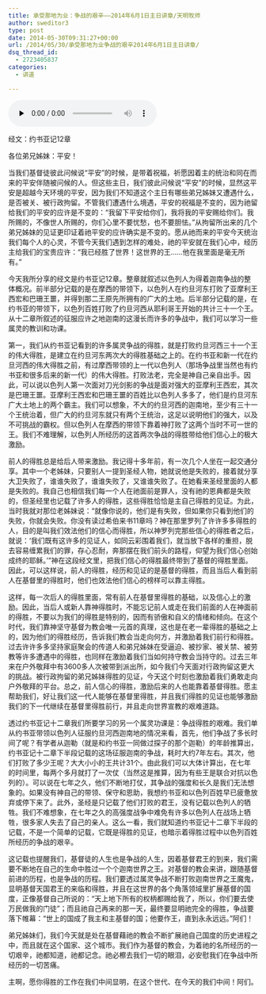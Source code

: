 ```yaml
---
title: 承受那地为业：争战的艰辛——2014年6月1日主日讲章/天明牧师
author: sweditor3
type: post
date: 2014-05-30T09:31:27+00:00
url: /2014/05/30/承受那地为业争战的艰辛2014年6月1日主日讲章/
dsq_thread_id:
  - 2723405837
categories:
  - 讲道

---
```

<div id="c-11131" class="grandmp3">
  <audio src="https://t5.shwchurch.org/wp-content/uploads/2014/05/2014年6月1日讲道录音.mp3" controls false preload="none" autobuffer="false"></audio>
</div>

经文：约书亚记12章

各位弟兄姊妹：平安！

当我们基督徒彼此问候说“平安”的时候，是带着祝福，祈愿因着主的统治和同在而来的平安伴随被问候的人。但这些主日，我们彼此问候说“平安”的时候，显然这平安是超越今天环境的平安，因为我们不知道这个主日有哪些弟兄姊妹又遭遇什么，是否被关、被行政拘留。不管我们遭遇什么境遇，平安的祝福是不变的，因为祂留给我们的平安的应许是不变的：“我留下平安给你们，我将我的平安赐给你们。我所赐的，不像世人所赐的，你们心里不要忧愁，也不要胆怯。”从拘留所出来的几个弟兄姊妹的见证更印证着祂平安的应许确实是不变的。愿从祂而来的平安今天统治我们每个人的心灵，不管今天我们遇到怎样的难处，祂的平安就在我们心中，经历主给我们的宝贵应许：“我已经胜了世界！这世界的王……他在我里面是毫无所有。”
  
今天我所分享的经文是约书亚记12章。整章就叙述以色列人为得着迦南争战的整体概况。前半部分记载的是在摩西的带领下，以色列人在约旦河东打败了亚摩利王西宏和巴珊王噩，并得到那二王原先所拥有的广大的土地。后半部分记载的是，在约书亚的带领下，以色列百姓打败了约旦河西从耶利哥王开始的共计三十一个王。从十二章所叙述的征服应许之地迦南的这漫长而许多的争战中，我们可以学习一些属灵的教训和功课。

第一，我们从约书亚记看到的许多属灵争战的得胜，就是打败约旦河西三十一个王的伟大得胜，是建立在约旦河东两次大的得胜基础之上的。在约书亚和新一代在约旦河西的伟大得胜之前，有过摩西带领的上一代以色列人（那场争战里当然也有约书亚和很多后来的新一代）的伟大得胜。打败法老，完全是神自己亲自出手。因此，可以说以色列人第一次面对刀光剑影的争战是面对强大的亚摩利王西宏，其次是巴珊王噩。亚摩利王西宏和巴珊王噩的百姓比以色列人多多了，他们是约旦河东广大土地上的两个霸主。我们可以想象，不大的约旦河西的迦南地，至少有三十一个王统治着，但广大的约旦河东就只有两个王统治，这足以说明他们的强大，以及不可挑战的霸权。但以色列人在摩西的带领下靠着神打败了这两个当时不可一世的王。我们不难理解，以色列人所经历的这首两次争战的得胜带给他们信心上的极大激励。

前人的得胜总是给后人带来激励。我记得十多年前，有一次几个人坐在一起交通分享。其中一个老姊妹，只要别人一提到圣经人物，她就说他是失败的，接着就分享大卫失败了，谁谁失败了，谁谁失败了，又谁谁失败了。在她看来圣经里面的人都是失败的。我自己也相信我们每一个人在祂面前是罪人，没有祂的恩典都是失败的，但圣经里也记载了许多人的得胜，这些得胜恰恰是主自己得胜的见证。为此，当时我就对那位老姊妹说：“就像你说的，他们是有失败，但如果你只看到他们的失败，你就会失败。你没有读过希伯来书11章吗？神在那里罗列了许许多多得胜的人，目的是叫我们效法他们的信心而得胜，所以神罗列完那些信心的得胜者之后，就说：‘我们既有这许多的见证人，如同云彩围着我们，就当放下各样的重担，脱去容易缠累我们的罪，存心忍耐，奔那摆在我们前头的路程，仰望为我们信心创始成终的耶稣。’”神在这段经文里，把我们信心的得胜最终带到了基督的得胜里面。因此，可以这样说，前人的得胜，经历和见证的是基督的得胜，而且当后人看到前人在基督里的得胜时，他们也效法他们信心的榜样可以靠主得胜。

这样，每一次后人的得胜里面，常有前人在基督里得胜的基础，以及信心上的激励。因此，当后人或新人靠神得胜时，不能忘记前人或走在我们前面的人在神面前的得胜，不要以为我们的得胜是特别的，因而有骄傲和自义的情绪和倾向。在这个时代，我们靠神坚守基督为教会唯一元首的真理，这也是在老一辈得胜的基础之上的，因为他们的得胜经历，告诉我们教会当走向何方，并激励着我们前行和得胜。过去许许多多坚持家庭聚会的传道人和弟兄姊妹在受逼迫、被抄家、被关禁、被劳教等许多遭遇中的得胜，也同样在激励着我们当如何持守教会当持守的。过去三年来在户外敬拜中有3600多人次被带到派出所，如今我们今天面对行政拘留这更大的挑战。被行政拘留的弟兄姊妹得胜的见证，今天这个时刻也激励着我们勇敢走向户外敬拜的平台。总之，前人信心的得胜，激励后来的人也能靠着基督得胜。愿主帮助我们，好让我们这一代人能够在基督里得胜，并且我们得胜的见证也能够激励我们的下一代继续在基督里得胜前行，并且走向世界宣教的艰难道路。

透过约书亚记十二章我们所要学习的另一个属灵功课是：争战得胜的艰难。我们单从约书亚带领以色列人征服约旦河西迦南地的情况来看，首先，他们争战了多长时间了呢？有学者从迦勒（就是和约书亚一同做过探子的那个迦勒）的年龄推算出，约书亚记十二章下半段记载的这场征服迦南的争战，耗时大约7年左右。其次，他们打败了多少王呢？大大小小的王共计31个。由此我们可以大体计算出，在七年的时间里，每两个多月就打了一次仗（当然这是推算，因为有些王是联合对抗以色列的）。可以说在七年之久，他们不断地打仗，其争战的强度和长久是我们无法想象的。如果没有神自己的带领、保守和恩助，我想约书亚和以色列百姓早已疲惫放弃或停下来了。此外，圣经是只记载了他们打败的君王，没有记载以色列人的牺牲。我们不难想象，在七年之久的高强度战争中难免有许多以色列人在战场上牺牲，很多家人失去了自己的亲人。这么一看，我们就知道约书亚记十二章下半段的记载，不是一个简单的记载，它既是得胜的见证，也暗示着得胜过程中以色列百姓所经历的争战的艰辛。

这记载也提醒我们，基督徒的人生也是争战的人生，因着基督君王的到来，我们需要不断地在自己的生命中胜过一个个迦南世界之王。对基督的教会来讲，跟随基督前进的历程，也是争战的历程。我们要透过属灵争战不断打败迦南世界之王魔鬼，显明基督天国君王的来临和得胜，并且在这世界的各个角落领域里扩展基督的国度，正像基督自己所说的：“天上地下所有的权柄都赐给我了，所以，你们要去使万民做我的门徒”；而且祂自己再来的那一天，最终要显明祂完全的得胜，争战要落下帷幕：“世上的国成了我主和主基督的国；他要作王，直到永永远远。”阿们！

弟兄姊妹们，我们今天就是处在基督藉祂的教会不断扩展祂自己国度的历史进程之中，而且就在这个国家、这个城市。我们作为基督的教会，为着祂的名所经历的一切艰辛，祂都知道，祂都记念。祂必檫去我们一切的眼泪，必安慰我们在争战中所经历的一切苦痛。

主啊，愿你得胜的工作在我们中间显明，在这个世代、在今天的我们中间！阿们。